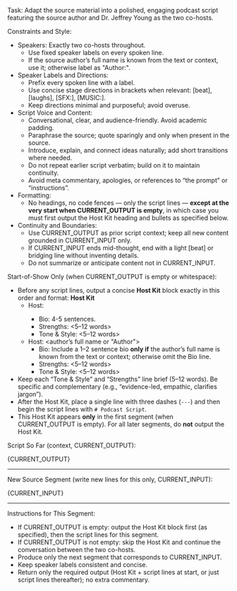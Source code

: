 Task: Adapt the source material into a polished, engaging podcast script featuring the source author and Dr. Jeffrey Young as the two co-hosts.

Constraints and Style:
- Speakers: Exactly two co-hosts throughout.
  - Use fixed speaker labels on every spoken line.
  - If the source author’s full name is known from the text or context, use it; otherwise label as "Author:".
- Speaker Labels and Directions:
  - Prefix every spoken line with a label.
  - Use concise stage directions in brackets when relevant: [beat], [laughs], [SFX:], [MUSIC:].
  - Keep directions minimal and purposeful; avoid overuse.
- Script Voice and Content:
  - Conversational, clear, and audience-friendly. Avoid academic padding.
  - Paraphrase the source; quote sparingly and only when present in the source.
  - Introduce, explain, and connect ideas naturally; add short transitions where needed.
  - Do not repeat earlier script verbatim; build on it to maintain continuity.
  - Avoid meta commentary, apologies, or references to “the prompt” or “instructions”.
- Formatting:
  - No headings, no code fences — only the script lines — **except at the very start when CURRENT_OUTPUT is empty**, in which case you must first output the Host Kit heading and bullets as specified below.
- Continuity and Boundaries:
  - Use CURRENT_OUTPUT as prior script context; keep all new content grounded in CURRENT_INPUT only.
  - If CURRENT_INPUT ends mid-thought, end with a light [beat] or bridging line without inventing details.
  - Do not summarize or anticipate content not in CURRENT_INPUT.

Start-of-Show Only (when CURRENT_OUTPUT is empty or whitespace):
- Before any script lines, output a concise **Host Kit** block exactly in this order and format:
  **Host Kit**
  - Host: <their name>
    - Bio: 4-5 sentences.
    - Strengths: <5–12 words>
    - Tone & Style: <5–12 words>
  - Host: <author’s full name or "Author">
    - Bio: Include a 1–2 sentence bio **only if** the author’s full name is known from the text or context; otherwise omit the Bio line.
    - Strengths: <5–12 words>
    - Tone & Style: <5–12 words>
- Keep each “Tone & Style” and “Strengths” line brief (5–12 words). Be specific and complementary (e.g., “evidence-led, empathic, clarifies jargon”).
- After the Host Kit, place a single line with three dashes (`---`) and then begin the script lines with `# Podcast Script`.
- This Host Kit appears **only** in the first segment (when CURRENT_OUTPUT is empty). For all later segments, do **not** output the Host Kit.

Script So Far (context, CURRENT_OUTPUT):

{CURRENT_OUTPUT}

---

New Source Segment (write new lines for this only, CURRENT_INPUT):

{CURRENT_INPUT}

---

Instructions for This Segment:
- If CURRENT_OUTPUT is empty: output the Host Kit block first (as specified), then the script lines for this segment.
- If CURRENT_OUTPUT is not empty: skip the Host Kit and continue the conversation between the two co-hosts.
- Produce only the next segment that corresponds to CURRENT_INPUT.
- Keep speaker labels consistent and concise.
- Return only the required output (Host Kit + script lines at start, or just script lines thereafter); no extra commentary.
